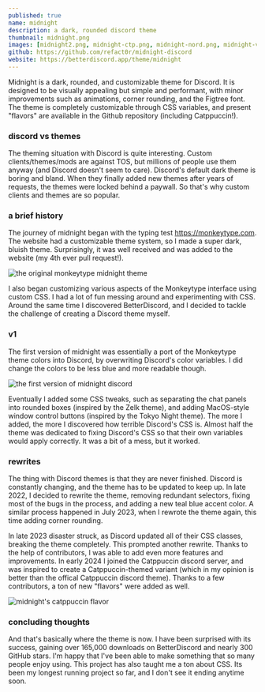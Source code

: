 ```yaml
---
published: true
name: midnight
description: a dark, rounded discord theme
thumbnail: midnight.png
images: [midnight2.png, midnight-ctp.png, midnight-nord.png, midnight-vc.png, midnight.png]
github: https://github.com/refact0r/midnight-discord
website: https://betterdiscord.app/theme/midnight
---
```


<script>
    import Image from '$lib/components/Image.svelte';
</script>

Midnight is a dark, rounded, and customizable theme for Discord. It is designed to be visually appealing but simple and performant, with minor improvements such as animations, corner rounding, and the Figtree font. The theme is completely customizable through CSS variables, and present "flavors" are available in the Github repository (including Catppuccin!).

### discord vs themes

The theming situation with Discord is quite interesting. Custom clients/themes/mods are against TOS, but millions of people use them anyway (and Discord doesn't seem to care). Discord's default dark theme is boring and bland. When they finally added new themes after years of requests, the themes were locked behind a paywall. So that's why custom clients and themes are so popular.

### a brief history

The journey of midnight began with the typing test <https://monkeytype.com>. The website had a customizable theme system, so I made a super dark, bluish theme. Surprisingly, it was well received and was added to the website (my 4th ever pull request!).

<Image image="midnight-mt.png" alt="the original monkeytype midnight theme" sizes="50rem"/>

I also began customizing various aspects of the Monkeytype interface using custom CSS. I had a lot of fun messing around and experimenting with CSS. Around the same time I discovered BetterDiscord, and I decided to tackle the challenge of creating a Discord theme myself.

### v1

The first version of midnight was essentially a port of the Monkeytype theme colors into Discord, by overwriting Discord's color variables. I did change the colors to be less blue and more readable though.

<Image image="midnight-v1.png" alt="the first version of midnight discord" sizes="50rem"/>

Eventually I added some CSS tweaks, such as separating the chat panels into rounded boxes (inspired by the Zelk theme), and adding MacOS-style window control buttons (inspired by the Tokyo Night theme). The more I added, the more I discovered how terrible Discord's CSS is. Almost half the theme was dedicated to fixing Discord's CSS so that their own variables would apply correctly. It was a bit of a mess, but it worked.

### rewrites

The thing with Discord themes is that they are never finished. Discord is constantly changing, and the theme has to be updated to keep up. In late 2022, I decided to rewrite the theme, removing redundant selectors, fixing most of the bugs in the process, and adding a new teal blue accent color. A similar process happened in July 2023, when I rewrote the theme again, this time adding  corner rounding.

In late 2023 disaster struck, as Discord updated all of their CSS classes, breaking the theme completely. This prompted another rewrite. Thanks to the help of contributors, I was able to add even more features and improvements. In early 2024 I joined the Catppuccin discord server, and was inspired to create a Catppuccin-themed variant (which in my opinion is better than the offical Catppuccin discord theme). Thanks to a few contributors, a ton of new "flavors" were added as well.

<Image image="midnight-ctp.png" alt="midnight's catppuccin flavor" sizes="50rem"/>

### concluding thoughts

And that's basically where the theme is now. I have been surprised with its success, gaining over 165,000 downloads on BetterDiscord and nearly 300 GitHub stars. I'm happy that I've been able to make something that so many people enjoy using. This project has also taught me a ton about CSS. Its been my longest running project so far, and I don't see it ending anytime soon.
